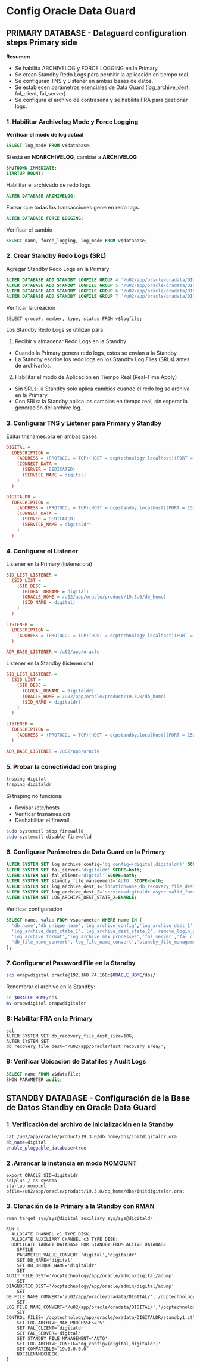 # Config Oracle Data Guard
## PRIMARY DATABASE  - Dataguard configuration steps Primary side

**Resumen**
- Se habilita ARCHIVELOG y FORCE LOGGING en la Primary.
- Se crean Standby Redo Logs para permitir la aplicación en tiempo real.
- Se configuran TNS y Listener en ambas bases de datos.
- Se establecen parámetros esenciales de Data Guard (log_archive_dest, fal_client, fal_server).
- Se configura el archivo de contraseña y se habilita FRA para gestionar logs.


### 1. Habilitar Archivelog Mode y Force Logging
 **Verificar el modo de log actual**
```sql
SELECT log_mode FROM v$database;
```
Si está en **NOARCHIVELOG**, cambiar a **ARCHIVELOG**
````sql
SHUTDOWN IMMEDIATE;
STARTUP MOUNT;
````
Habilitar el archivado de redo logs
````sql
ALTER DATABASE ARCHIVELOG;
````
Forzar que todas las transacciones generen redo logs.
````sql
ALTER DATABASE FORCE LOGGING;
````
Verificar el cambio
````sql
SELECT name, force_logging, log_mode FROM v$database;
````


### 2. Crear Standby Redo Logs (SRL)

Agregar Standby Redo Logs en la Primary
````sql
ALTER DATABASE ADD STANDBY LOGFILE GROUP 4 '/u02/app/oracle/oradata/DIGITAL/redo04.log' SIZE 50M;
ALTER DATABASE ADD STANDBY LOGFILE GROUP 5 '/u02/app/oracle/oradata/DIGITAL/redo05.log' SIZE 50M;
ALTER DATABASE ADD STANDBY LOGFILE GROUP 6 '/u02/app/oracle/oradata/DIGITAL/redo06.log' SIZE 50M;
ALTER DATABASE ADD STANDBY LOGFILE GROUP 7 '/u02/app/oracle/oradata/DIGITAL/redo07.log' SIZE 50M;
````
Verificar la creación
````
SELECT group#, member, type, status FROM v$logfile;
````
Los Standby Redo Logs se utilizan para:

1. Recibir y almacenar Redo Logs en la Standby
- Cuando la Primary genera redo logs, estos se envían a la Standby.
- La Standby escribe los redo logs en los Standby Log Files (SRLs) antes de archivarlos.
2. Habilitar el modo de Aplicación en Tiempo Real (Real-Time Apply)
- Sin SRLs: la Standby solo aplica cambios cuando el redo log se archiva en la Primary.
- Con SRLs: la Standby aplica los cambios en tiempo real, sin esperar la generación del archive log.


### 3. Configurar TNS y Listener para Primary y Standby
Editar tnsnames.ora en ambas bases
````ini
DIGITAL =
  (DESCRIPTION =
    (ADDRESS = (PROTOCOL = TCP)(HOST = ocptechnology.localhost)(PORT = 1521))
    (CONNECT_DATA =
      (SERVER = DEDICATED)
      (SERVICE_NAME = digital)
    )
  )

DIGITALDR =
  (DESCRIPTION =
    (ADDRESS = (PROTOCOL = TCP)(HOST = ocpstandby.localhost)(PORT = 1521))
    (CONNECT_DATA =
      (SERVER = DEDICATED)
      (SERVICE_NAME = digitaldr)
    )
  )
````
### 4. Configurar el Listener

Listener en la Primary (listener.ora)
````ini
SID_LIST_LISTENER =
  (SID_LIST =
    (SID_DESC =
      (GLOBAL_DBNAME = digital)
      (ORACLE_HOME = /u02/app/oracle/product/19.3.0/db_home)
      (SID_NAME = digital)
    )
  )

LISTENER =
  (DESCRIPTION =
    (ADDRESS = (PROTOCOL = TCP)(HOST = ocptechnology.localhost)(PORT = 1521))
  )

ADR_BASE_LISTENER = /u02/app/oracle
````

Listener en la Standby (listener.ora)

````ini
SID_LIST_LISTENER =
  (SID_LIST =
    (SID_DESC =
      (GLOBAL_DBNAME = digitaldr)
      (ORACLE_HOME = /u02/app/oracle/product/19.3.0/db_home)
      (SID_NAME = digitaldr)
    )
  )

LISTENER =
  (DESCRIPTION =
    (ADDRESS = (PROTOCOL = TCP)(HOST = ocpstandby.localhost)(PORT = 1521))
  )

ADR_BASE_LISTENER = /u02/app/oracle
````

### 5. Probar la conectividad con tnsping
````bash
tnsping digital
tnsping digitaldr
````
Si tnsping no funciona:
- Revisar /etc/hosts
- Verificar tnsnames.ora
- Deshabilitar el firewall:
````bash
sudo systemctl stop firewalld
sudo systemctl disable firewalld
````
### 6. Configurar Parámetros de Data Guard en la Primary
````sql
ALTER SYSTEM SET log_archive_config='dg_config=(digital,digitaldr)' SCOPE=both;
ALTER SYSTEM SET fal_server='digitaldr' SCOPE=both;
ALTER SYSTEM SET fal_client='digital' SCOPE=both;
ALTER SYSTEM SET standby_file_management='AUTO' SCOPE=both;
ALTER SYSTEM SET log_archive_dest_1='location=use_db_recovery_file_dest valid_for=(all_logfiles,all_roles) db_unique_name=digital' SCOPE=both;
ALTER SYSTEM SET log_archive_dest_2='service=digitaldr async valid_for=(online_logfiles,primary_role) db_unique_name=digitaldr' SCOPE=both;
ALTER SYSTEM SET LOG_ARCHIVE_DEST_STATE_2=ENABLE;
````
Verificar configuración
````sql
SELECT name, value FROM v$parameter WHERE name IN (
  'db_name','db_unique_name','log_archive_config','log_archive_dest_1','log_archive_dest_2',
  'log_archive_dest_state_1','log_archive_dest_state_2','remote_login_passwordfile',
  'log_archive_format','log_archive_max_processes','fal_server','fal_client',
  'db_file_name_convert','log_file_name_convert','standby_file_management'
);
````

### 7. Configurar el Password File en la Standby
````bash
scp orapwdigital oracle@192.168.74.160:$ORACLE_HOME/dbs/
````
Renombrar el archivo en la Standby:

````bash
cd $ORACLE_HOME/dbs
mv orapwdigital orapwdigitaldr
````

### 8: Habilitar FRA en la Primary
````
sql
ALTER SYSTEM SET db_recovery_file_dest_size=10G;
ALTER SYSTEM SET db_recovery_file_dest='/u02/app/oracle/fast_recovery_area/';
````

### 9: Verificar Ubicación de Datafiles y Audit Logs
````sql
SELECT name FROM v$datafile;
SHOW PARAMETER audit;
````


## STANDBY DATABASE - Configuración de la Base de Datos Standby en Oracle Data Guard

### 1. Verificación del archivo de inicialización en la Standby
```bash
cat /u02/app/oracle/product/19.3.0/db_home/dbs/initdigitaldr.ora
db_name=digital
enable_pluggable_database=true
```

### 2 .Arrancar la instancia en modo NOMOUNT
````
export ORACLE_SID=digitaldr
sqlplus / as sysdba
startup nomount pfile=/u02/app/oracle/product/19.3.0/db_home/dbs/initdigitaldr.ora;
````

### 3. Clonación de la Primary a la Standby con RMAN

````
rman target sys/sys@digital auxiliary sys/sys@digitaldr

RUN {
  ALLOCATE CHANNEL c1 TYPE DISK;
  ALLOCATE AUXILIARY CHANNEL c3 TYPE DISK;
  DUPLICATE TARGET DATABASE FOR STANDBY FROM ACTIVE DATABASE
    SPFILE
    PARAMETER_VALUE_CONVERT 'digital','digitaldr'
    SET DB_NAME='digital'
    SET DB_UNIQUE_NAME='digitaldr'
    SET AUDIT_FILE_DEST='/ocptechnology/app/oracle/admin/digital/adump'
    SET DIAGNOSTIC_DEST='/ocptechnology/app/oracle/admin/digital/adump'
    SET DB_FILE_NAME_CONVERT='/u02/app/oracle/oradata/DIGITAL/','/ocptechnology/app/oracle/oradata/DIGITALDR/'
    SET LOG_FILE_NAME_CONVERT='/u02/app/oracle/oradata/DIGITAL/','/ocptechnology/app/oracle/oradata/DIGITALDR/'
    SET CONTROL_FILES='/ocptechnology/app/oracle/oradata/DIGITALDR/standby1.ctl'
    SET LOG_ARCHIVE_MAX_PROCESSES='5'
    SET FAL_CLIENT='digitaldr'
    SET FAL_SERVER='digital'
    SET STANDBY_FILE_MANAGEMENT='AUTO'
    SET LOG_ARCHIVE_CONFIG='dg_config=(digital,digitaldr)'
    SET COMPATIBLE='19.0.0.0.0'
    NOFILENAMECHECK;
}
````
